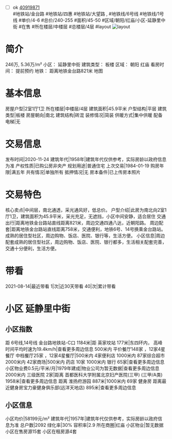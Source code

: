- [ ] ok [40919871](https://bj.5i5j.com/ershoufang/40919871.html)  
 #地铁站/金台路 #地铁站/四惠 #地铁站/大望路 ,  #地铁线/6号线 #地铁线/1号线
#单价/4-6 #总价/240-255 #面积/45-50   #区域/朝阳/红庙/小区-延静里中街 #在售 #所在楼层/中楼层 #总楼层/4层 #layout 
![layout](http://image16.5i5j.com/erp/house/4091/40919871/huxing/pabiheab5671b5c3.jpg_P5.jpg) 
# 简介 
 246万,  5.36万/m² 
小区： 延静里中街
建筑类型： 板楼
区域： 朝阳 红庙
看房时间： 提前预约
地铁： 距离地铁金台路821米 地图
# 基本信息 
 房屋户型|2室1厅1卫
所在楼层|中楼层/4层
建筑面积|45.9平米
户型结构|平层
建筑类型|板楼
房屋朝向|南北
建筑结构|砖混
装修情况|简装
供暖方式|集中供暖
配备电梯|无
# 交易信息 
 发布时间|2020-11-24
建筑年代|1958年|建筑年代仅供参考，实际房龄以政府信息为准
产权性质|已购公房非央产
规划用途|普通住宅
上次交易|1984-01-19
购房年限|满五年
共有情况|单独所有
抵押情况|无
房本备件|已上传房本照片
# 交易特色 
 核心卖点|中间层，南北通透，采光通风好，低总价。
户型介绍|此房为南北向2室1厅1卫，建筑面积为45.9平米，采光充足，无遮挡，小区中间安静，适合居住
交通出行|距离地铁金台路站直线距离821米，周边交通四通八达，近朝阳路。
周边配套|距离地铁金台路站直线距离758米，交通便利，地铁6号、14号换乘金台路站。成熟的居住型社区，周边购物、饭店、医院、银行等，生活方便。
小区信息|周边配套成熟的居住型社区，周边购物、饭店、医院、银行都多，生活相关配套完善，交通十分便利，生活方便。
# 带看 
 2021-08-14|最近带看	 1|次|近30天带看	 40|次|累计带看
# 小区 延静里中街
## 小区指数 
 距 6号线,14号线 金台路地铁站-C口 1184米|距 英家坟站 177米|东四环内， 高峰时间平均时速为19.4km/h|查看更多周边信息
500米内 平价餐厅148家 ，12家4星餐厅
中档餐厅25家 ，12家4星餐厅|500米内 4家便利店
1000米内 87家综合超市
2000米内 42家商场|500米内 药店 10家
1000米内 银行 65家|查看更多周边信息
小区物业费0.5元/平米/月|1979年建成|物业公司为暂无数据|查看更多周边信息
2000米内 三级医院 2家|距离 首都医科大学附属北京妇产医院(三甲) (三甲/A类) 1958米|查看更多周边信息
距离 淮扬府游园 887米|1000米内 69家 健身房
距离最近健身房宝力豪健身俱乐部(远洋天地店) 895米|查看更多周边信息
## 小区信息 
 小区均价|58199元/m²
建筑年代|1957年|建筑年代仅供参考，实际房龄以政府信息为准
总户数|2092
绿化率|30%
容积率|2.9
所在商圈|红庙
小区物业|暂无数据
小区在售房源15套
小区在租房源4套
